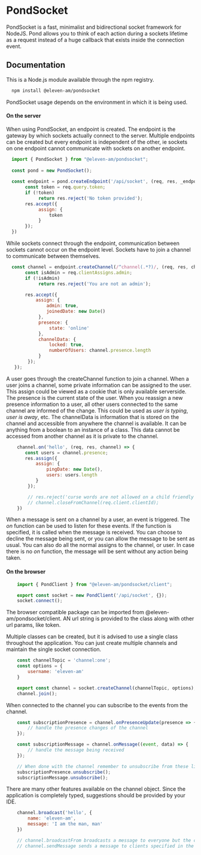 
# PondSocket

PondSocket is a fast, minimalist and bidirectional socket framework for NodeJS. Pond allows you to think of each action during a sockets lifetime as a request instead of a huge callback that exists inside the connection event.
## Documentation

This is a Node.js module available through the npm registry.

```bash
  npm install @eleven-am/pondsocket
```

PondSocket usage depends on the environment in which it is being used.

#### On the server

When using PondSocket, an endpoint is created. The endpoint is the gateway by which sockets actually connect to the server.
Multiple endpoints can be created but every endpoint is independent of the other, ie sockets on one endpoint cannot communicate with sockets on another endpoint.

```js
  import { PondSocket } from "@eleven-am/pondsocket";
  
  const pond = new PondSocket();
 
  const endpoint = pond.createEndpoint('/api/socket', (req, res, _endpoint) => {
       const token = req.query.token;   
       if (!token)         
            return res.reject('No token provided');      
       res.accept({
            assign: {
                token
            }
       });  
  })
```

While sockets connect through the endpoint, communication between sockets cannot occur on the endpoint level. Sockets have to join a channel to communicate
between themselves.

```js
  const channel = endpoint.createChannel(/^channel(.*?)/, (req, res, channel) => {
       const isAdmin = req.clientAssigns.admin;
       if (!isAdmin)       
            return res.reject('You are not an admin');

       res.accept({
           assign: {
               admin: true, 
               joinedDate: new Date()
            }, 
            presence: {
                state: 'online'
            }, 
            channelData: {
                locked: true,
                numberOfUsers: channel.presence.length
            }
        });  
   });   
```

A user goes through the createChannel function to join a channel.
When a user joins a channel, some private information can be assigned to the user. This assign could be viewed as a cookie that is only available serverside.
The presence is the current state of the user. When you reassign a new presence information to a user, all other users connected to the same channel are informed of the change.
This could be used as *user is typing*, *user is away*, etc. The channelData is information that is stored on the channel and accessible from anywhere the channel is available.
It can be anything from a boolean to an instance of a class. This data cannot be accessed from another channel as it is private to the channel.

```js
    channel.on('hello', (req, res, channel) => {      
       const users = channel.presence;      
       res.assign({
           assign: {
               pingDate: new Date(),
               users: users.length
           }
        }); 

        // res.reject('curse words are not allowed on a child friendly channel') 
        // channel.closeFromChannel(req.client.clientId);
    })
```

When a message is sent on a channel by a user, an event is triggered. The *on* function can be used to listen for these events. If the function is specified, it is called when the message is received.
You can choose to decline the message being sent, or you can allow the message to be sent as usual. You can also do all the normal assigns to the channel, or user.
In case there is no *on* function, the message will be sent without any action being taken.

#### On the browser

```js
    import { PondClient } from "@eleven-am/pondsocket/client";

    export const socket = new PondClient('/api/socket', {});
    socket.connect();
```

The browser compatible package can be imported from @eleven-am/pondsocket/client.
AN url string is provided to the class along with other url params, like token.

Multiple classes can be created, but it is advised to use a single class throughout the application.
You can just create multiple channels and maintain the single socket connection.

```js
    const channelTopic = 'channel:one';
    const options = {
        username: 'eleven-am'
    }

    export const channel = socket.createChannel(channelTopic, options);
    channel.join();
```

When connected to the channel you can subscribe to the events from the channel.

```js
    const subscriptionPresence = channel.onPresenceUpdate(presence => {
        // handle the presence changes of the channel
    });

    const subscriptionMessage = channel.onMessage((event, data) => {
        // handle the message being received 
    });

    // When done with the channel remember to unsubscribe from these listeners
    subscriptionPresence.unsubscribe();
    subscriptionMessage.unsubscribe();
```

There are many other features available on the channel object. Since the application is completely typed,
suggestions should be provided by your IDE.

```js
    channel.broadcast('hello', {
        name: 'eleven-am',
        message: 'I am the man, man'
    })

    // channel.broadcastFrom broadcasts a message to everyone but the client that emitted the message
    // channel.sendMessage sends a message to clients specified in the function
```
